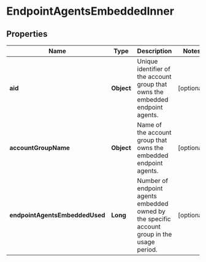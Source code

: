 

# EndpointAgentsEmbeddedInner


## Properties

| Name | Type | Description | Notes |
|------------ | ------------- | ------------- | -------------|
|**aid** | **Object** | Unique identifier of the account group that owns the embedded endpoint agents. |  [optional] |
|**accountGroupName** | **Object** | Name of the account group that owns the embedded endpoint agents. |  [optional] |
|**endpointAgentsEmbeddedUsed** | **Long** | Number of endpoint agents embedded owned by the specific account group in the usage period. |  [optional] |



